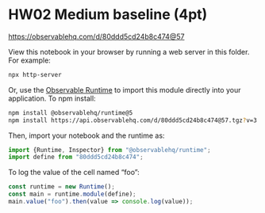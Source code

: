 # HW02 Medium baseline (4pt)

https://observablehq.com/d/80ddd5cd24b8c474@57

View this notebook in your browser by running a web server in this folder. For
example:

~~~sh
npx http-server
~~~

Or, use the [Observable Runtime](https://github.com/observablehq/runtime) to
import this module directly into your application. To npm install:

~~~sh
npm install @observablehq/runtime@5
npm install https://api.observablehq.com/d/80ddd5cd24b8c474@57.tgz?v=3
~~~

Then, import your notebook and the runtime as:

~~~js
import {Runtime, Inspector} from "@observablehq/runtime";
import define from "80ddd5cd24b8c474";
~~~

To log the value of the cell named “foo”:

~~~js
const runtime = new Runtime();
const main = runtime.module(define);
main.value("foo").then(value => console.log(value));
~~~
